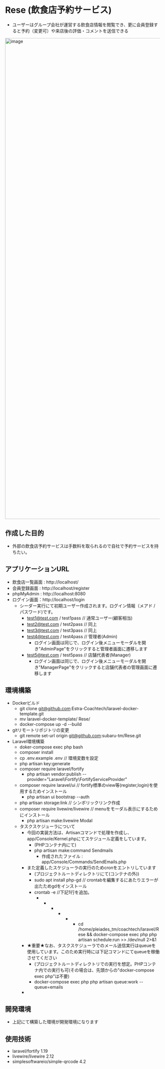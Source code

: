 # Rese (飲食店予約サービス)
- ユーザーはグループ会社が運営する飲食店情報を閲覧でき、更に会員登録すると予約（変更可）や来店後の評価・コメントを送信できる
<img width="2227" height="1563" alt="image" src="https://github.com/user-attachments/assets/3c1f510a-127d-477a-b447-91955f1d2fe7" />

## 作成した目的 
- 外部の飲食店予約サービスは手数料を取られるので自社で予約サービスを持ちたい。

## アプリケーションURL
- 飲食店一覧画面 : http://localhost/
- 会員登録画面 : http://localhost/register
- phpMyAdmin : http://localhost:8080
- ログイン画面：http://localhost/login
  - シーダー実行にて初期ユーザー作成されます。ログイン情報（メアド / パスワード)です。
    - test1@test.com / test1pass   // 通常ユーザー(顧客相当)
    - test2@test.com / test2pass   // 同上
    - test3@test.com / test3pass   // 同上
    - test4@test.com / test4pass   // 管理者(Admin)
      - ログイン画面は同じで、ログイン後メニューモーダルを開き"AdminPage"をクリックすると管理者画面に遷移します
    - test5@test.com / test5pass   // 店舗代表者(Manager)
      - ログイン画面は同じで、ログイン後メニューモーダルを開き"ManagerPage"をクリックすると店舗代表者の管理画面に遷移します

## 環境構築
- Dockerビルド
  - git clone git@github.com:Estra-Coachtech/laravel-docker-template.git
  - mv laravel-docker-template/ Rese/
  - docker-compose up -d --build
- gitリモートリポジトリの変更
  - git remote set-url origin git@github.com:subaru-tm/Rese.git
- Laravel環境構築
  - doker-compose exec php bash
  - composer install
  - cp .env.example .env  // 環境変数を設定
  - php artisan key:generate
  - composer require laravel/fortify
    - php artisan vendor:publish --provider="Laravel\Fortify\FortifyServiceProvider"
  - composer require laravel/ui // fortify標準のview等(register,login)を使用するためインストール
    - php artisan ui bootstrap --auth
  - php artisan storage:link  // シンボリックリンク作成
  - composer require livewire/livewire  // menuをモーダル表示にするためにインストール
    - php artisan make:livewire Modal
  - タスクスケジューラについて
    - 今回の実装方法は、Artisanコマンドで処理を作成し、app/Console/Kernel.phpにてスケジュール定義をしています。
      - (PHPコンテナ内にて)
      - php artisan make:command Sendmails
        - 作成されたファイル : app/Console/Commands/SendEmails.php
    - また定義したスケジューラの実行のためcronをエントリしています
      - (プロジェクトルートディレクトリにて(コンテナの外))
      - sudo apt install php-gd // crontabを編集するにあたりエラーが出たためgdをインストール
      - crontab -e //下記1行を追加。
        - * * * * * cd /home/pleiades_tm/coachtech/laravel/Rese && docker-compose exec php php artisan schedule:run >> /dev/null 2>&1
    - ★重要★なお、タスクスケジューラでのメール送信実行はqueueを使用しています。このため実行時には下記コマンドにてqueueを稼働させてください
      - (プロジェクトルートディレクトリでの実行を想定。PHPコンテナ内での実行も可(その場合は、先頭からの"docker-compose exec php"は不要)
      - docker-compose exec php php artisan queue:work --queue=emails
    - 
## 開発環境
- 上記にて構築した環境が開発環境になります

## 使用技術
- laravel/fortify 1.19
- livewire/livewire 2.12
- simplesoftwareio/simple-qrcode 4.2
